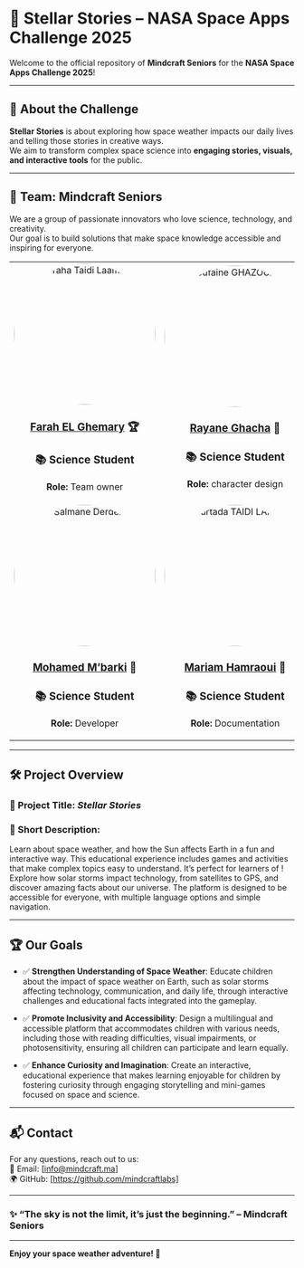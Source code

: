 # 🌌 Stellar Stories – NASA Space Apps Challenge 2025

Welcome to the official repository of **Mindcraft Seniors** for the **NASA Space Apps Challenge 2025**!  

---
## 🚀 About the Challenge

**Stellar Stories** is about exploring how space weather impacts our daily lives and telling those stories in creative ways.  
We aim to transform complex space science into **engaging stories, visuals, and interactive tools** for the public.

---

## 👥 Team: Mindcraft Seniors

We are a group of passionate innovators who love science, technology, and creativity.  
Our goal is to build solutions that make space knowledge accessible and inspiring for everyone.

  <table style="width: 100%; text-align: center;">
      <tr>
          <td>
              <img src="https://github.com/user-attachments/assets/f6bc4d21-be57-4304-852f-e2bda73f213d" alt="Taha Taidi Laamiri" width="250" height="250" style="border-radius: 50%;">
               <h3><a href="https://github.com/elghemary" target="_blank">Farah EL Ghemary</a> 🏆</h3>
              <h3>📚 Science Student</h3>
              <p><strong>Role:</strong> Team owner </p>
          </td>
          <td>
              <img src="https://github.com/user-attachments/assets/60c1b198-581b-4449-a7d0-c5cf66398ae6" alt="Soufaine GHAZOUANE" width="250" height="250" style="border-radius: 50%;">
              <h3><a target="_blank" href="https://github.com/Rayane-Ghacha" > Rayane Ghacha</a> 🎨</h3>
              <h3>📚 Science Student</h3>
              <p><strong>Role:</strong> character design</p>
          </td>
                      <td>
              <img src="https://github.com/user-attachments/assets/7e3ddae1-5452-40f1-bd7c-b7b9aa679c78" alt="Walid Ben Slimane" width="250" height="250" style="border-radius: 50%;">
              <h3><a href="https://github.com/walidbnslimane" target="_blank">Walid Ben Slimane</a> 🔧</h3>
              <h3>🔧 Tech Student</h3>
              <p><strong>Role:</strong> Documentation </p>
          </td>
      </tr>
      <tr>
          <td>
              <img src="https://github.com/user-attachments/assets/1ecafaec-1432-4eff-8782-c344b3e31151" alt="Salmane Derdeb" width="250" height="250" style="border-radius: 50%;">
              <h3><a href="https://github.com/MohammedMbarki" target="_blank">Mohamed M’barki</a> 🌟</h3>
              <h3>📚 Science Student</h3>
              <p><strong>Role:</strong> Developer</p>
          </td>
          <td>
              <img src="https://github.com/user-attachments/assets/39dc58ca-a3ee-4af4-870e-f142220e96ac)" alt="Mourtada TAIDI LAAMIRI" width="250" height="250"style="border-radius: 50%;">
              <h3><a href="https://github.com/mh-018" target="_blank">Mariam Hamraoui</a> 📑</h3>
              <h3>📚 Science Student</h3>
              <p><strong>Role:</strong> Documentation</p>
          </td>
        <td>
              <img src="https://github.com/user-attachments/assets/1d8170e4-f0fc-4edd-940e-c32c702c6ae5" alt="Mourtada TAIDI LAAMIRI" width="250" height="250" style="border-radius: 50%;">
              <h3><a href="https://github.com/y-salma" target="_blank">Salma Yaakoubi</a> 🔮</h3>
              <h3>📚 Science Student</h3>
              <p><strong>Role:</strong> sound generating</p>
          </td>
      </tr>
  </table>

---

## 🛠️ Project Overview

### 📌 Project Title: *Stellar Stories*  
### 🌟 Short Description:  
Learn about space weather, and how the Sun affects Earth in a fun and interactive way. This educational experience includes games and activities that make complex topics easy to understand. It’s perfect for learners of ! Explore how solar storms impact technology, from satellites to GPS, and discover amazing facts about our universe. The platform is designed to be accessible for everyone, with multiple language options and simple navigation.

---

## 🏆 Our Goals

- ✅ **Strengthen Understanding of Space Weather**: Educate children about the impact of space weather on Earth, such as solar storms affecting technology, communication, and daily life, through interactive challenges and educational facts integrated into the gameplay.
  
- ✅ **Promote Inclusivity and Accessibility**: Design a multilingual and accessible platform that accommodates children with various needs, including those with reading difficulties, visual impairments, or photosensitivity, ensuring all children can participate and learn equally.

- ✅ **Enhance Curiosity and Imagination**: Create an interactive, educational experience that makes learning enjoyable for children by fostering curiosity through engaging storytelling and mini-games focused on space and science.

---

## 📬 Contact

For any questions, reach out to us:  
📧 Email: [info@mindcraft.ma]  
🌍 GitHub: [https://github.com/mindcraftlabs]  

---

### ✨ “The sky is not the limit, it’s just the beginning.” – Mindcraft Seniors

---

**Enjoy your space weather adventure! 🌟**







